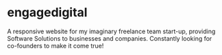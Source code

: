 # engagedigital
A responsive website for my imaginary freelance team start-up, providing Software Solutions to businesses and companies. 
Constantly looking for co-founders to make it come true!
